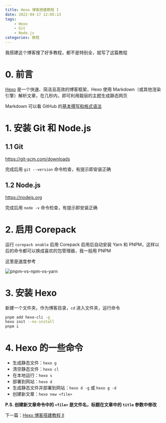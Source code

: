 ```yaml
---
title: Hexo 博客搭建教程 I
date: 2022-04-17 12:05:13
tags:
    - Hexo
    - Git
    - Node.js
categories: 教程
---
```


我搭建这个博客搜了好多教程，都不是特别全，就写了这篇教程

<!-- more -->

# 0. 前言

[Hexo](https://hexo.io) 是一个快速、简洁且高效的博客框架，Hexo 使用 Markdown（或其他渲染引擎）解析文章，在几秒内，即可利用靓丽的主题生成静态网页

Markdown 可以看 GitHub 的[基本撰写和格式语法](https://docs.github.com/en/get-started/writing-on-github/getting-started-with-writing-and-formatting-on-github/basic-writing-and-formatting-syntax)

# 1. 安装 Git 和 Node.js

## 1.1 Git

https://git-scm.com/downloads

完成后用 `git --version` 命令检查，有提示即安装正确

## 1.2 Node.js

https://nodejs.org

完成后用 `node -v` 命令检查，有提示即安装正确

# 2. 启用 Corepack

运行 `corepack enable` 启用 Corepack
启用后自动安装 Yarn 和 PNPM，这样以后的命令都可以换成喜欢的包管理器，我一般用 PNPM

这里是速度参考

![pnpm-vs-npm-vs-yarn](https://pnpm.io/img/benchmarks/alotta-files.svg)

# 3. 安装 Hexo

新建一个文件夹，作为博客目录，`cd` 进入文件夹，运行命令

```bash
pnpm add hexo-cli -g
hexo init --no-install
pnpm i
```

# 4. Hexo 的一些命令

-   生成静态文件：`hexo g`
-   清空静态文件：`hexo cl`
-   在本地运行：`hexo s`
-   部署到网站：`hexo d`
-   生成静态文件并部署到网站：`hexo d -g` 或 `hexo g -d`
-   创建新文章：`hexo new <file>`

**P.S. 创建新文章命令中的 `<file>` 是文件名，标题在文章中的 `title` 参数中修改**

下一篇：[Hexo 博客搭建教程 II](/2022/04/17/hexo-blog-2)

